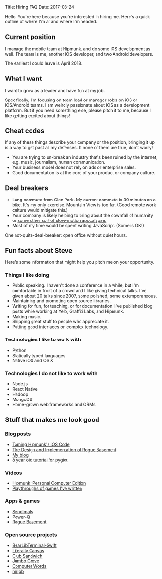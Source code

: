 Title: Hiring FAQ
Date: 2017-08-24

Hello! You're here because you're interested in hiring me. Here's a quick
outline of where I'm at and where I'm headed.

## Current position

I manage the mobile team at Hipmunk, and do some iOS development as well.
The team is me, another iOS developer, and two Android developers.

The earliest I could leave is April 2018.

## What I want

I want to grow as a leader and have fun at my job.

Specifically, I'm focusing on team lead or manager roles on iOS or iOS/Android
teams. I am weirdly passionate about iOS as a development platform. But if
you need something else, please pitch it to me, because I like getting excited
about things!

## Cheat codes

If any of these things describe your company or the position, bringing it up
is a way to get past all my defenses. If none of them are true, don't worry!

* You are trying to un-break an industry that's been ruined by the internet,
  e.g. music, journalism, human communication.
* Your business model does not rely on ads or enterprise sales.
* Good documentation is at the core of your product or company culture.

## Deal breakers

* Long commute from Glen Park. My current commute is 30 minutes on a bike. It's
  my only exercise. Mountain View is too far. (Good remote work culture would
  mitigate this.) 
* Your company is likely helping to bring about the downfall of humanity or
  [some other sort of slow-motion apocalypse.](https://io9.gizmodo.com/william-gibson-on-the-apocalypse-america-and-the-peri-1656659382)
* Most of my time would be spent writing JavaScript. (Some is OK!)
 
One not-quite-deal-breaker: open office without quiet hours.

## Fun facts about Steve

Here's some information that might help you pitch me on your opportunity.

### Things I like doing

* Public speaking. I haven't done a conference in a while, but I'm comfortable
  in front of a crowd and I like giving technical talks. I've given about
  20 talks since 2007, some polished, some extemporaneous.
* Maintaining and promoting open source libraries.
* Writing for fun, for teaching, or for documentation. I've published blog posts
  while working at Yelp, Graffiti Labs, and Hipmunk.
* Making music.
* Shipping great stuff to people who appreciate it.
* Putting good interfaces on complex technology.

### Technologies I like to work with

* Python
* Statically typed languages
* Native iOS and OS X

### Technologies I do not like to work with

* Node.js
* React Native
* Hadoop
* MongoDB
* Home-grown web frameworks and ORMs

## Stuff that makes me look good

### Blog posts

* [Taming Hipmunk's iOS Code](https://hipmunk.github.io/posts/2016/Aug/19/taming-hipmunks-ios-code/)
* [The Design and Implementation of Rogue Basement](http://steveasleep.com/the-design-and-implementation-of-rogue-basement.html)
* [My blog](http://steveasleep.com)
* [8 year old tutorial for pyglet](http://steveasleep.com/pyglettutorial.html)

### Videos

* [Hipmunk: Personal Computer Edition](https://www.youtube.com/watch?v=K2uabZl4awY)
* [Playthroughs of games I've written](https://www.youtube.com/watch?v=X1HYYvUmCuc&list=PLuzdytAQSpVhAcXaNDciDRAOnku_mX75Q)

### Apps & games

* [Sendimals](http://sendimals.com/)
* [Power-Q](https://itunes.apple.com/us/app/power-q/id1278699114?mt=8)
* [Rogue Basement](https://ldjam.com/events/ludum-dare/38/rogue-basement)

### Open source projects

* [BearLibTerminal-Swift](http://steveasleep.com/BearLibTerminal-Swift)
* [Literally Canvas](http://literallycanvas.com)
* [Club Sandwich](http://steveasleep.com/clubsandwich)
* [Jumbo Grove](http://steveasleep.com/jumbogrove)
* [Computer Words](http://steveasleep.com/computerwords)
* [mrjob](https://mrjob.readthedocs.io)